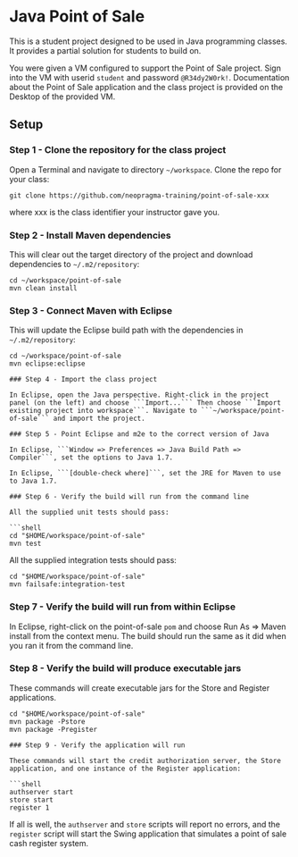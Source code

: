 # Java Point of Sale

This is a student project designed to be used in Java programming classes. It provides a partial solution for students to build on.

You were given a VM configured to support the Point of Sale project. Sign into the VM with userid ```student``` and password ```@R34dy2W0rk!```. Documentation about the Point of Sale application and the class project is provided on the Desktop of the provided VM.

## Setup

### Step 1 - Clone the repository for the class project

Open a Terminal and navigate to directory ```~/workspace```. Clone the repo for your class:

```shell
git clone https://github.com/neopragma-training/point-of-sale-xxx
```

where xxx is the class identifier your instructor gave you.

### Step 2 - Install Maven dependencies

This will clear out the target directory of the project and download dependencies to ```~/.m2/repository```:

```shell
cd ~/workspace/point-of-sale
mvn clean install
```

### Step 3 - Connect Maven with Eclipse

This will update the Eclipse build path with the dependencies in ```~/.m2/repository```:

```shell
cd ~/workspace/point-of-sale
mvn eclipse:eclipse

### Step 4 - Import the class project

In Eclipse, open the Java perspective. Right-click in the project panel (on the left) and choose ```Import...``` Then choose ```Import existing project into workspace```. Navigate to ```~/workspace/point-of-sale``` and import the project.

### Step 5 - Point Eclipse and m2e to the correct version of Java

In Eclipse, ```Window => Preferences => Java Build Path => Compiler```, set the options to Java 1.7.

In Eclipse, ```[double-check where]```, set the JRE for Maven to use to Java 1.7.

### Step 6 - Verify the build will run from the command line

All the supplied unit tests should pass:

```shell
cd "$HOME/workspace/point-of-sale"
mvn test
```

All the supplied integration tests should pass:

```shell
cd "$HOME/workspace/point-of-sale"
mvn failsafe:integration-test
```

### Step 7 - Verify the build will run from within Eclipse

In Eclipse, right-click on the point-of-sale ```pom``` and choose Run As => Maven install from the context menu. The build should run the same as it did when you ran it from the command line.

### Step 8 - Verify the build will produce executable jars

These commands will create executable jars for the Store and Register applications.

```shell
cd "$HOME/workspace/point-of-sale"
mvn package -Pstore
mvn package -Pregister

### Step 9 - Verify the application will run

These commands will start the credit authorization server, the Store application, and one instance of the Register application:

```shell
authserver start
store start
register 1
```

If all is well, the ```authserver``` and ```store``` scripts will report no errors, and the ```register``` script will start the Swing application that simulates a point of sale cash register system.




